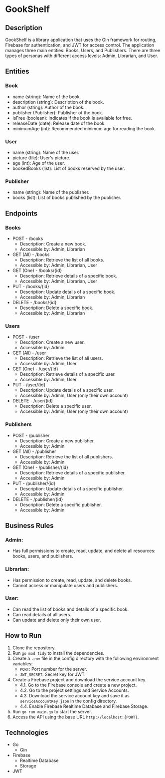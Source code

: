 # GookShelf
## Description
GookShelf is a library application that uses the Gin framework for routing, Firebase for authentication, and JWT for access control. The application manages three main entities: Books, Users, and Publishers. There are three types of personas with different access levels: Admin, Librarian, and User.

## Entities
### Book
- name (string): Name of the book.
- description (string): Description of the book.
- author (string): Author of the book.
- publisher (Publisher): Publisher of the book.
- isFree (boolean): Indicates if the book is available for free.
- releaseDate (date): Release date of the book.
- minimumAge (int): Recommended minimum age for reading the book.
### User
- name (string): Name of the user.
- picture (file): User's picture.
- age (int): Age of the user.
- bookedBooks (list<Book>): List of books reserved by the user.
### Publisher
- name (string): Name of the publisher.
- books (list<Book>): List of books published by the publisher.

## Endpoints
### Books
- POST - /books
    - Description: Create a new book.
    - Accessible by: Admin, Librarian
- GET (All) - /books
    - Description: Retrieve the list of all books.
    - Accessible by: Admin, Librarian, User
- GET (One) - /books/{id}
    - Description: Retrieve details of a specific book.
    - Accessible by: Admin, Librarian, User
- PUT - /books/{id}
    - Description: Update details of a specific book.
    - Accessible by: Admin, Librarian
- DELETE - /books/{id}
    - Description: Delete a specific book.
    - Accessible by: Admin, Librarian
### Users
- POST - /user
    - Description: Create a new user.
    - Accessible by: Admin
- GET (All) - /user
    - Description: Retrieve the list of all users.
    - Accessible by: Admin, User
- GET (One) - /user/{id}
    - Description: Retrieve details of a specific user.
    - Accessible by: Admin, User
- PUT - /user/{id}
    - Description: Update details of a specific user.
    - Accessible by: Admin, User (only their own account)
- DELETE - /user/{id}
    - Description: Delete a specific user.
    - Accessible by: Admin, User (only their own account)
### Publishers
- POST - /publisher
    - Description: Create a new publisher.
    - Accessible by: Admin
- GET (All) - /publisher
    - Description: Retrieve the list of all publishers.
    - Accessible by: Admin
- GET (One) - /publisher/{id}
    - Description: Retrieve details of a specific publisher.
    - Accessible by: Admin
- PUT - /publisher/{id}
    - Description: Update details of a specific publisher.
    - Accessible by: Admin
- DELETE - /publisher/{id}
    - Description: Delete a specific publisher.
    - Accessible by: Admin

## Business Rules
### Admin:
- Has full permissions to create, read, update, and delete all resources: books, users, and publishers.
### Librarian:
- Has permission to create, read, update, and delete books.
- Cannot access or manipulate users and publishers.
### User:
- Can read the list of books and details of a specific book.
- Can read details of all users.
- Can update and delete only their own user.

## How to Run
1. Clone the repository.
2. Run `go mod tidy` to install the dependencies.
3. Create a `.env` file in the config directory with the following environment variables:
    - `PORT`: Port number for the server.
    - `JWT_SECRET`: Secret key for JWT.
4. Create a Firebase project and download the service account key.
    - 4.1. Go to the Firebase console and create a new project.
    - 4.2. Go to the project settings and Service Accounts.
    - 4.3. Download the service account key and save it as `serviceAccountKey.json` in the config directory.
    - 4.4. Enable Firebase Realtime Database and Firebase Storage.
5. Run `go run main.go` to start the server.
6. Access the API using the base URL `http://localhost:{PORT}`.

## Technologies
- Go
    - Gin
- Firebase
    - Realtime Database
    - Storage
- JWT
